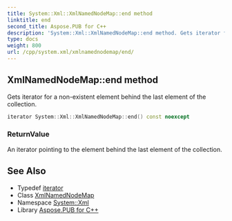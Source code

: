 ```yaml
---
title: System::Xml::XmlNamedNodeMap::end method
linktitle: end
second_title: Aspose.PUB for C++
description: 'System::Xml::XmlNamedNodeMap::end method. Gets iterator for a non-existent element behind the last element of the collection in C++.'
type: docs
weight: 800
url: /cpp/system.xml/xmlnamednodemap/end/
---
```

## XmlNamedNodeMap::end method


Gets iterator for a non-existent element behind the last element of the collection.

```cpp
iterator System::Xml::XmlNamedNodeMap::end() const noexcept
```


### ReturnValue

An iterator pointing to the element behind the last element of the collection.

## See Also

* Typedef [iterator](../iterator/)
* Class [XmlNamedNodeMap](../)
* Namespace [System::Xml](../../)
* Library [Aspose.PUB for C++](../../../)
